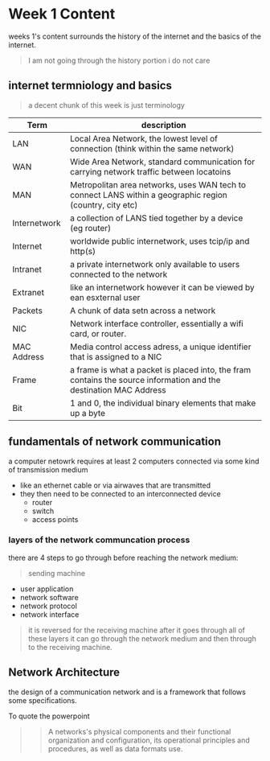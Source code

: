 # Week 1 Content
weeks 1's content surrounds the history of the internet and the basics of the internet.
> I am not going through the history portion i do not care

## internet termniology and basics
>a decent chunk of this week is just terminology

|  Term  |  description  |
|-----|-----|
| LAN | Local Area Network, the lowest level of connection (think within the same network) |
| WAN | Wide Area Network, standard communication for carrying network traffic between locatoins |
| MAN | Metropolitan area networks, uses WAN tech to connect LANS within a geographic region (country, city etc) |
| Internetwork | a collection of LANS tied together by a device (eg router) |
| Internet | worldwide public internetwork, uses tcip/ip and http(s) |
| Intranet | a private internetwork only available to users connected to the network |
| Extranet | like an internetwork however it can be viewed by ean esxternal user |
| Packets | A chunk of data setn across a network |
| NIC | Network interface controller, essentially a wifi card, or router. |
| MAC Address | Media control access adress, a unique identifier that is assigned to a NIC |
| Frame | a frame is what a packet is placed into, the fram contains the source information and the destination MAC Address |
| Bit | 1 and 0, the individual binary elements that make up a byte |

## fundamentals of network communication
a computer netowrk requires at least 2 computers connected via some kind of transmission medium
- like an ethernet cable or via airwaves that are transmitted
- they then need to be connected to an interconnected device
  - router
  - switch
  - access points

### layers of the network communcation process
there are 4 steps to go through before reaching the network medium:
> sending machine
- user application
- network software
- network protocol
- network interface
> it is reversed for the receiving machine
after it goes through all of these layers it can go through the network medium and then through to the receiving machine.

## Network Architecture
the design of a communication network and is a framework that follows some specifications.

To quote the powerpoint
>> A networks's physical components and their functional organization and configuration, its operational principles and procedures, as well as data formats use. 